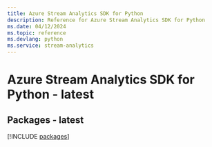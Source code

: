 ```yaml
---
title: Azure Stream Analytics SDK for Python
description: Reference for Azure Stream Analytics SDK for Python
ms.date: 04/12/2024
ms.topic: reference
ms.devlang: python
ms.service: stream-analytics
---
```

# Azure Stream Analytics SDK for Python - latest
## Packages - latest
[!INCLUDE [packages](stream-analytics-index.md)]